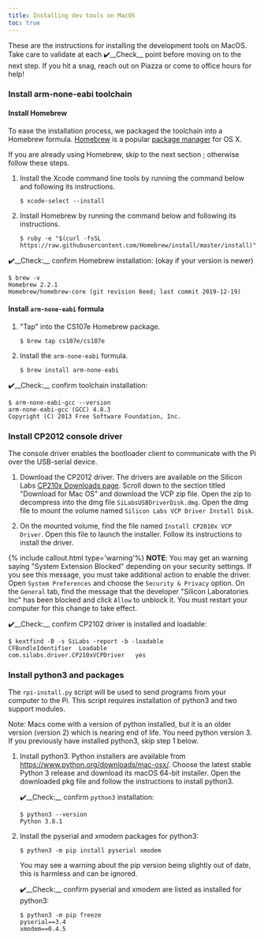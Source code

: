 ```yaml
---
title: Installing dev tools on MacOS
toc: true
---
```


These are the instructions for installing the development tools on MacOS. Take care to validate at each ✔️__Check__ point before moving on to the next step.  If you hit a snag, reach out on Piazza or come to office hours for help!

### Install arm-none-eabi toolchain

#### Install Homebrew

To ease the installation process, we packaged the toolchain into a Homebrew formula.
[Homebrew](http://brew.sh/) is a popular [package
manager](https://en.wikipedia.org/wiki/Package_manager) for OS X.

If you are already using Homebrew, skip to the next section ; otherwise follow these steps.

1.  Install the Xcode command line tools by running the command below and following its instructions.

    ```
    $ xcode-select --install
    ```

2.  Install Homebrew by running the command below and following its instructions.
    ```
    $ ruby -e "$(curl -fsSL https://raw.githubusercontent.com/Homebrew/install/master/install)"
    ```

✔️__Check:__ confirm Homebrew installation: (okay if your version is newer)

```
$ brew -v
Homebrew 2.2.1
Homebrew/homebrew-core (git revision 8eed; last commit 2019-12-19)
```

#### Install `arm-none-eabi` formula

1. "Tap" into the CS107e Homebrew package. 

    ```
    $ brew tap cs107e/cs107e
    ```

2.  Install the `arm-none-eabi` formula.

    ```
    $ brew install arm-none-eabi
    ```

✔️__Check:__ confirm toolchain installation:

```
$ arm-none-eabi-gcc --version
arm-none-eabi-gcc (GCC) 4.8.3
Copyright (C) 2013 Free Software Foundation, Inc.
```

### Install CP2012 console driver

The console driver enables the bootloader client to communicate with the Pi over the USB-serial device.

1. Download the CP2012 driver. The drivers are available on the Silicon Labs [CP210x Downloads page](https://www.silabs.com/products/development-tools/software/usb-to-uart-bridge-vcp-drivers). Scroll down to the section titled "Download for Mac OS" and download the VCP zip file. Open the zip to decompress into the dmg file `SiLabsUSBDriverDisk.dmg`. Open the dmg file to mount the volume named `Silicon Labs VCP Driver Install Disk`.

2. On the mounted volume, find the file named
    `Install CP2010x VCP Driver`. Open this file to launch the
    installer. Follow its instructions to install the driver.

{% include callout.html type='warning'%}
**NOTE**: You may get an warning saying "System Extension Blocked" depending on your security settings. If you see this message, you must take additional action to enable the driver. Open `System Preferences` and choose the `Security & Privacy` option. On the `General` tab, find the message that the developer "Silicon Laboratories Inc" has been blocked and click `Allow` to unblock it. You must restart your computer for this change to take effect.
</div>

✔️__Check:__ confirm CP2102 driver is installed and loadable:

```
$ kextfind -B -s SiLabs -report -b -loadable
CFBundleIdentifier  Loadable
com.silabs.driver.CP210xVCPDriver   yes
```

### Install python3 and packages
The `rpi-install.py` script will be used to send programs from your computer to the Pi. This script requires installation of python3 and two support modules.

Note: Macs come with a version of python installed, but it is an older version (version 2) which is nearing end of life. You need python version 3. If you previously have installed python3, skip step 1 below.

1. Install python3. Python installers are available from <https://www.python.org/downloads/mac-osx/>. Choose the latest stable Python 3 release and download its macOS 64-bit installer. Open the downloaded pkg file and follow the instructions to install python3.

    ✔️__Check:__  confirm `python3` installation:
    ```
    $ python3 --version
    Python 3.8.1
    ```

3. Install the pyserial and xmodem packages for python3:

    ```
    $ python3 -m pip install pyserial xmodem
    ```

    You may see a warning about the pip version being slightly out of date, this is harmless and can be ignored.

    ✔️__Check:__ confirm pyserial and xmodem are listed as installed for python3:
    ```
    $ python3 -m pip freeze 
    pyserial==3.4
    xmodem==0.4.5
    ```


